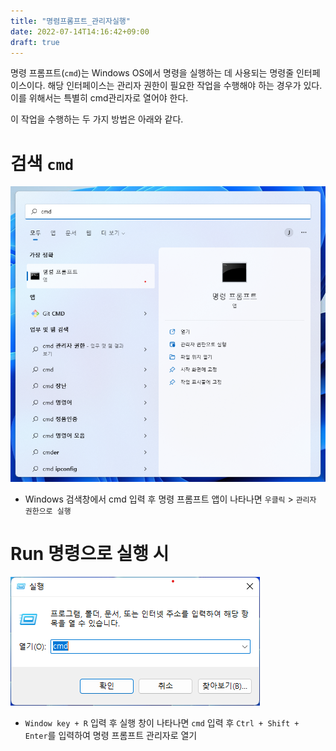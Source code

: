 ```yaml
---
title: "명렴프롬프트_관리자실행"
date: 2022-07-14T14:16:42+09:00
draft: true
---
```


명령 프롬프트(`cmd`)는 Windows OS에서 명령을 실행하는 데 사용되는 명령줄 인터페이스이다. 해당 인터페이스는 관리자 권한이 필요한 작업을 수행해야 하는 경우가 있다. 이를 위해서는 특별히 cmd관리자로 열어야 한다.

이 작업을 수행하는 두 가지 방법은 아래와 같다.

# 검색 `cmd`

![검색 cmd](/posts/Windows/2022-07-14/images/cmd1.png)   

- Windows 검색창에서 cmd 입력 후 명령 프롬프트 앱이 나타나면 `우클릭` > `관리자 권한으로 실행`

# Run 명령으로 실행 시

![run 명령어 사용 cmd](/posts/Windows/2022-07-14/images/cmd2.png)   

- `Window key + R` 입력 후 실행 창이 나타나면 `cmd` 입력 후 `Ctrl + Shift + Enter`를 입력하여 명령 프롬프트 관리자로 열기
